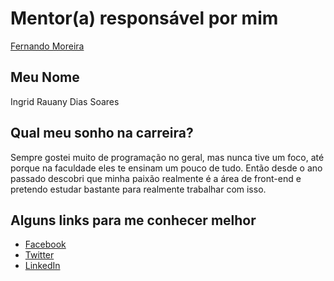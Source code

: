 # Mentor(a) responsável por mim

[Fernando Moreira](/profiles/mentors/profiles/fernando_moreira.md)

## Meu Nome

Ingrid Rauany Dias Soares

## Qual meu sonho na carreira?

Sempre gostei muito de programação no geral, mas nunca tive um foco, até porque na faculdade eles te ensinam um pouco de tudo. Então desde o ano passado descobri que minha paixão realmente é a área de front-end e pretendo estudar bastante para realmente trabalhar com isso.

## Alguns links para me conhecer melhor

- [Facebook](https://www.facebook.com/ingrid.rauany)
- [Twitter](https://twitter.com/ingridrauany)
- [LinkedIn](https://br.linkedin.com/in/ingridrauany)
